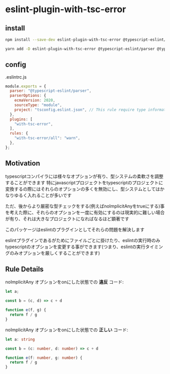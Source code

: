 # eslint-plugin-with-tsc-error

## install

```bash
npm install --save-dev eslint-plugin-with-tsc-error @typescript-eslint/parser @typescript-eslint/eslint-plugin
```

```bash
yarn add -D eslint-plugin-with-tsc-error @typescript-eslint/parser @typescript-eslint/eslint-plugin
```

## config
.eslintrc.js
```js
module.exports = {
  parser: "@typescript-eslint/parser",
  parserOptions: {
    ecmaVersion: 2020,
    sourceType: "module",
    project: "tsconfig.eslint.json", // This rule require type information
  },
  plugins: [
    "with-tsc-error",
  ],
  rules: {
    "with-tsc-error/all": "warn",
  },
};
```


## Motivation

typescriptコンパイラには様々なオプションが有り、型システムの柔軟さを調整することができます
特にjavascriptプロジェクトをtypescriptのプロジェクトに変換するの際にはそれらのオプションの多くを無効にし、型システムとしてはかなりゆるく入れることが多いです

ただ、後からより厳密な型チェックをする(例えばnoImplicitAnyをtrueにする)事を考えた際に、それらのオプションを一度に有効にするのは現実的に難しい場合が有り、それは大きなプロジェクトになればなるほど顕著です

このパッケージはeslintのプラグインとしてそれらの問題を解決します

eslintプラグインであるがためにファイルごとに掛けたり、eslintの実行時のみtypescriptのオプションを変更する事ができます(つまり、eslintの実行タイミングのみオプションを厳しくすることができます)

## Rule Details

 noImplicitAny オプションをonにした状態での **違反** コード:

```ts
let a;

const b = (c, d) => c + d

function e(f, g) {
  return f / g
}
```

 noImplicitAny オプションをonにした状態での **正しい** コード:

```ts
let a: string

const b = (c: number, d: number) => c + d

function e(f: number, g: number) {
  return f / g
}
```
